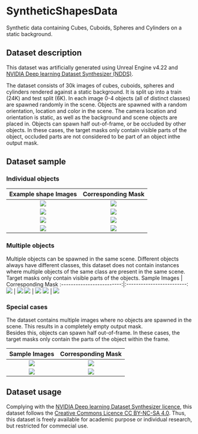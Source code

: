 # SyntheticShapesData
Synthetic data containing Cubes, Cuboids, Spheres and Cylinders on a static background.


## Dataset description
This dataset was artificially generated using Unreal Engine v4.22 and [NVIDIA Deep learning Dataset Synthesizer (NDDS)](https://github.com/NVIDIA/Dataset_Synthesizer).

The dataset consists of 30k images of cubes, cuboids, spheres and cylinders rendered against a static background.
It is split up into a train (24K) and test split (6K).
In each image 0-4 objects (all of distinct classes) are spawned randomly in the scene. 
Objects are spawned with a random orientation, location and color in the scene.
The camera location and orientation is static, as well as the background and scene objects are placed in.
Objects can spawn half out-of-frame, or be occluded by other objects. In these cases, the target masks only contain visible parts of the object, occluded parts are not considered to be part of an object inthe output mask.


## Dataset sample

### Individual objects
Example shape Images             |  Corresponding Mask
:-------------------------:|:-------------------------:
![](3dshapes/train/images/001637.png)  |  ![](3dshapes/train/masks/001637.png)
![](3dshapes/train/images/000522.png)  |  ![](3dshapes/train/masks/000522.png)
![](3dshapes/train/images/001114.png)  |  ![](3dshapes/train/masks/001114.png)
![](3dshapes/train/images/000538.png)  |  ![](3dshapes/train/masks/000538.png)

### Multiple objects
Multiple objects can be spawned in the same scene. 
Different objects always have different classes, this dataset does not contain instances where multiple objects of the same class are present in the same scene.
Target masks only contain visible parts of the objects.
Sample Images             |  Corresponding Mask
:-------------------------:|:-------------------------:
![](3dshapes/train/images/002224.png)  |  ![](3dshapes/train/masks/002224.png)
![](3dshapes/train/images/001219.png)  |  ![](3dshapes/train/masks/001219.png)
![](3dshapes/train/images/003468.png)  |  ![](3dshapes/train/masks/003468.png)


### Special cases
The dataset contains multiple images where no objects are spawned in the scene. This results in a completely empty output mask.<br>
Besides this, objects can spawn half out-of-frame. In these cases, the target masks only contain the parts of the object within the frame.

Sample Images             |  Corresponding Mask
:-------------------------:|:-------------------------:
![](3dshapes/train/images/000527.png)  |  ![](3dshapes/train/masks/000527.png)
![](3dshapes/validation/images/020751.png)  |  ![](3dshapes/validation/masks/020751.png)


## Dataset usage
Complying with the [NVIDIA Deep learning Dataset Synthesizer licence](https://github.com/NVIDIA/Dataset_Synthesizer/blob/master/LICENSE.txt), this dataset follows the [Creative Commons Licence CC BY-NC-SA 4.0](LICENCE.txt). Thus, this dataset is freely available for academic purpose or individual research, but restricted for commecial use.
